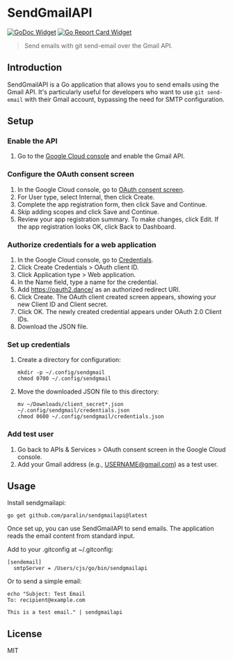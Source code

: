 # SendGmailAPI

[![GoDoc Widget]][GoDoc] [![Go Report Card Widget]][Go Report Card]

> Send emails with git send-email over the Gmail API.

[GoDoc]: https://godoc.org/github.com/paralin/sendgmailapi
[GoDoc Widget]: https://godoc.org/github.com/paralin/sendgmailapi?status.svg
[Go Report Card Widget]: https://goreportcard.com/badge/github.com/paralin/sendgmailapi
[Go Report Card]: https://goreportcard.com/report/github.com/paralin/sendgmailapi

## Introduction

SendGmailAPI is a Go application that allows you to send emails using the Gmail
API. It's particularly useful for developers who want to use `git send-email`
with their Gmail account, bypassing the need for SMTP configuration.

## Setup

### Enable the API

1. Go to the [Google Cloud console](https://console.cloud.google.com/marketplace/product/google/gmail.googleapis.com) and enable the Gmail API.

### Configure the OAuth consent screen

1. In the Google Cloud console, go to [OAuth consent screen](https://console.cloud.google.com/apis/credentials/consent).
2. For User type, select Internal, then click Create.
3. Complete the app registration form, then click Save and Continue.
4. Skip adding scopes and click Save and Continue.
5. Review your app registration summary. To make changes, click Edit. If the app registration looks OK, click Back to Dashboard.

### Authorize credentials for a web application

1. In the Google Cloud console, go to [Credentials](https://console.cloud.google.com/apis/credentials).
2. Click Create Credentials > OAuth client ID.
3. Click Application type > Web application.
4. In the Name field, type a name for the credential.
5. Add https://oauth2.dance/ as an authorized redirect URI.
6. Click Create. The OAuth client created screen appears, showing your new Client ID and Client secret.
7. Click OK. The newly created credential appears under OAuth 2.0 Client IDs.
8. Download the JSON file.

### Set up credentials

1. Create a directory for configuration:
   ```
   mkdir -p ~/.config/sendgmail
   chmod 0700 ~/.config/sendgmail
   ```
2. Move the downloaded JSON file to this directory:
   ```
   mv ~/Downloads/client_secret*.json ~/.config/sendgmail/credentials.json
   chmod 0600 ~/.config/sendgmail/credentials.json
   ```

### Add test user

1. Go back to APIs & Services > OAuth consent screen in the Google Cloud console.
2. Add your Gmail address (e.g., USERNAME@gmail.com) as a test user.

## Usage

Install sendgmailapi:

```
go get github.com/paralin/sendgmailapi@latest
```

Once set up, you can use SendGmailAPI to send emails. The application reads the email content from standard input.

Add to your .gitconfig at ~/.gitconfig:

```
[sendemail]
  smtpServer = /Users/cjs/go/bin/sendgmailapi
```

Or to send a simple email:

```
echo "Subject: Test Email
To: recipient@example.com

This is a test email." | sendgmailapi
```

## License

MIT

